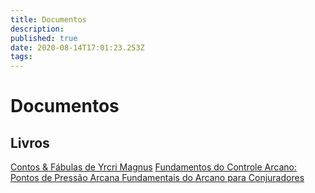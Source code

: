 ```yaml
---
title: Documentos
description: 
published: true
date: 2020-08-14T17:01:23.253Z
tags: 
---
```


<!-- SUBTITLE: Visão geral sobre Documentos -->

# Documentos

## Livros
[Contos & Fábulas de Yrcri Magnus](http://localhost/documentos/contos-fabulas-de-yrcri-magnus#contos-fabulas-de-yrcri-magnus)
[Fundamentos do Controle Arcano: Pontos de Pressão Arcana
](http://localhost/documentos/fundamentos-do-controle-arcano-pontos-de-pressão-arcana)
[Fundamentais do Arcano para Conjuradores](http://localhost/documentos/fundamentais-do-arcano-para-conjuradores)